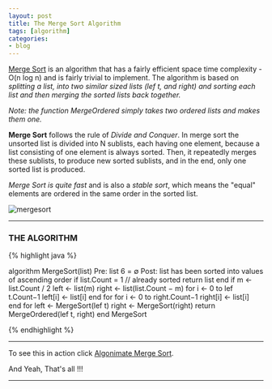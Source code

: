```yaml
---
layout: post
title: The Merge Sort Algorithm
tags: [algorithm]
categories:
- blog
---
```

[Merge Sort](#) is an algorithm that has a fairly efficient space time complexity -
O(n log n) and is fairly trivial to implement. The algorithm is based on *splitting
a list, into two similar sized lists (lef t, and right) and sorting each list and then
merging the sorted lists back together.*

*Note: the function MergeOrdered simply takes two ordered lists and makes
them one.*

**Merge Sort** follows the rule of *Divide and Conquer*. In merge sort the unsorted 
list is divided into N sublists, each having one element, because a list consisting
of one element is always sorted. Then, it repeatedly merges these sublists, 
to produce new sorted sublists, and in the end, only one sorted list is produced.

*Merge Sort is quite fast* and is also a *stable sort*, which means the
"equal" elements are ordered in the same order in the sorted list.


![mergesort](http://blog.thegeeq.gq/images/merge-sort.png)

---
### THE ALGORITHM

{% highlight java %}

algorithm MergeSort(list)
  Pre: list 6 = ∅
  Post: list has been sorted into values of ascending order
  if list.Count = 1 // already sorted
    return list
  end if
  m ← list.Count / 2
  left ← list(m)
  right ← list(list.Count − m)
  for i ← 0 to lef t.Count−1
    left[i] ← list[i]
  end for
  for i ← 0 to right.Count−1
    right[i] ← list[i]
  end for
  left ← MergeSort(lef t)
  right ← MergeSort(right)
  return MergeOrdered(lef t, right)
end MergeSort

{% endhighlight %}

---

To see this in action click [Algonimate Merge Sort](http://algonimator.thegeeq.gq/#path=sorting/merge/bottom_up).

And Yeah, That's all !!!

---
